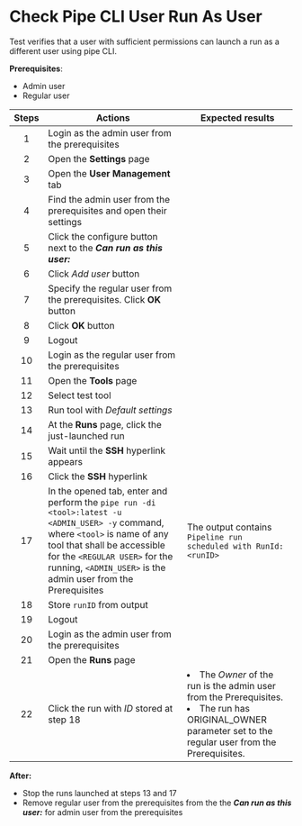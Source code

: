 # Check Pipe CLI User Run As User

Test verifies that a user with sufficient permissions can launch a run as a different user using pipe CLI.

**Prerequisites**:
- Admin user
- Regular user

| Steps | Actions | Expected results |
| :---: | --- | --- |
| 1 | Login as the admin user from the prerequisites | |
| 2 | Open the **Settings** page | |
| 3 | Open the **User Management** tab | |
| 4 | Find the admin user from the prerequisites and open their settings | |
| 5 | Click the configure button next to the ***Can run as this user:***  | |
| 6 | Click *Add user* button | |
| 7 | Specify the regular user from the prerequisites. Click **OK** button | |
| 8 | Click **OK** button | |
| 9 | Logout | |
| 10 | Login as the regular user from the prerequisites | |
| 11 | Open the **Tools** page | |
| 12 | Select test tool | |
| 13 | Run tool with *Default settings* | |
| 14 | At the **Runs** page, click the just-launched run | |
| 15 | Wait until the **SSH** hyperlink appears | |
| 16 | Click the **SSH** hyperlink | |
| 17 | In the opened tab, enter and perform the `pipe run -di <tool>:latest -u <ADMIN_USER> -y` command, where `<tool>` is name of any tool that shall be accessible for the `<REGULAR USER>` for the running, `<ADMIN_USER>` is the admin user from the Prerequisites | The output contains `Pipeline run scheduled with RunId: <runID>` |
| 18 | Store `runID` from output | | 
| 19 | Logout | |
| 20 | Login as the admin user from the prerequisites | |
| 21 | Open the **Runs** page | |
| 22 | Click the run with *ID* stored at step 18 | <li> The *Owner* of the run is the admin user from the Prerequisites. <li> The run has ORIGINAL_OWNER parameter set to the regular user from the Prerequisites. |

**After:**
- Stop the runs launched at steps 13 and 17
- Remove regular user from the prerequisites from the the ***Can run as this user:*** for admin user from the prerequisites
